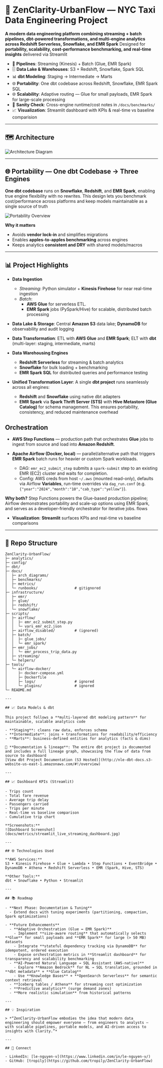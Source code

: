 # 🌆 ZenClarity-UrbanFlow — NYC Taxi Data Engineering Project

**A modern data engineering platform combining streaming + batch pipelines, dbt-powered transformations, and multi-engine analytics across Redshift Serverless, Snowflake, and EMR Spark** Designed for **portability, scalability, cost-performance benchmarking, and real-time insights** delivered via Streamlit

- 🚖 **Pipelines**: Streaming (Kinesis) + Batch (Glue, EMR Spark)
- 🗄️ **Data Lake & Warehouses**: S3 + Redshift, Snowflake, Spark SQL
- 📊 **dbt Modeling**: Staging → Intermediate → Marts
- 🌐 **Portability**: One dbt codebase across Redshift, Snowflake, EMR Spark SQL
- 🌐 **Scalability**: Adaptive routing — Glue for small payloads, EMR Spark for large-scale processing
- 🧪 **Sanity Check**: Cross-engine runtime/cost notes in `/docs/benchmarks/`
- 📈 **Visualization**: Streamlit dashboard with KPIs & real-time vs baseline comparision

---

## 🗺️ Architecture

![Architecture Diagram](docs/arch_diagrams/ZenClarity-UrbanFlow_architecture.jpg)

---

## 🌐 Portability — One dbt Codebase → Three Engines

**One dbt codebase** runs on **Snowflake**, **Redshift**, and **EMR Spark**, enabling true engine flexibility with no rewrites. This design lets you benchmark cost/performance across platforms and keep models maintainable as a single source of truth

![Portability Overview](docs/arch_diagrams/portability_overview.jpg)

**Why it matters**
- Avoids **vendor lock-in** and simplifies migrations
- Enables **apples-to-apples benchmarking** across engines
- Keeps analytics **consistent and DRY** with shared models/macros

---

## 📊 Project Highlights

- **Data Ingestion**
  - *Streaming*: Python simulator + **Kinesis Firehose** for near real-time ingestion
  - *Batch*:
    - **AWS Glue** for serverless ETL.
    - **EMR Spark** jobs (PySpark/Hive) for scalable, distributed batch processing

- **Data Lake & Storage**: Central **Amazon S3** data lake; **DynamoDB** for observability and audit logging

- **Data Transformation**: ETL with **AWS Glue** and **EMR Spark**; ELT with **dbt** (multi-layer: staging, intermediate, marts)

- **Data Warehousing Engines**
  - **Redshift Serverless** for streaming & batch analytics
  - **Snowflake** for bulk loading + benchmarking
  - **EMR Spark SQL** for distributed queries and performance testing

- **Unified Transformation Layer**: A single **dbt project** runs seamlessly across all engines:
  - **Redshift** and **Snowflake** using native dbt adapters
  - **EMR Spark** via **Spark Thrift Server (STS)** with **Hive Metastore (Glue Catalog)** for schema management.
  This ensures portability, consistency, and reduced maintenance overhead

## Orchestration

- **AWS Step Functions** — production path that orchestrates **Glue** jobs to ingest from source and load into **Amazon Redshift**.

- **Apache Airflow (Docker, local)** — parallel/alternative path that triggers **EMR Spark** batch runs for heavier or custom Spark workloads.
  - DAG: `emr_ec2_submit_step` submits a `spark-submit` step to an existing EMR (EC2) cluster and waits for completion.
  - Config: AWS creds from host `~/.aws` (mounted read-only), defaults via Airflow **Variables**, run-time overrides via `dag_run.conf` (e.g. `{"year":"2024","month":"10","cab_type":"yellow"}`).

**Why both?** Step Functions powers the Glue-based production pipeline; Airflow demonstrates portability and scale-up options using EMR Spark, and serves as a developer-friendly orchestrator for iterative jobs.
flows

- **Visualization**: **Streamlit** surfaces KPIs and real-time vs baseline comparisons

---

## 📂 Repo Structure

```text
ZenClarity-UrbanFlow/
├─ analytics/
├─ config/
├─ dbt/
├─ docs/
│  ├─ arch_diagrams/
│  ├─ benchmarks/
│  ├─ metrics/
│  └─ runbooks/                 # gitignored
├─ infrastructure/
│  ├─ emr/                      
│  ├─ glue/
│  ├─ redshift/
│  └─ snowflake/
├─ scripts/
│  ├─ airflow/
│  │  ├─ emr_ec2_submit_step.py
│  │  └─ vars_emr_ec2.json
│  ├─ airflow_disabled/         # (ignored)
│  ├─ batch/
│  │  ├─ glue_jobs/
│  │  └─ emr_spark/
│  ├─ emr_jobs/
│  │  └─ emr_process_trip_data.py
│  ├─ streaming/
│  └─ helpers/
├─ tools/
│  └─ airflow-docker/
│     ├─ docker-compose.yml
│     ├─ Dockerfile
│     ├─ logs/                  # ignored
│     └─ plugins/               # ignored
└─ README.md

---

## 📈 Data Models & dbt

This project follows a **multi-layered dbt modeling pattern** for maintainable, scalable analytics code

- **Staging**: cleans raw data, enforces schema
- **Intermediate**: joins + transformations for readability/efficiency
- **Marts**: business-defined entities for analytics (facts & dims)

📑 **Documentation & lineage**: The entire dbt project is documented and includes a full lineage graph, showcasing the flow of data from source to dashboard
[View dbt Project Documentation (S3 Hosted)](http://nle-dbt-docs.s3-website-us-east-1.amazonaws.com/#!/overview)

---

## 📈 Dashboard KPIs (Streamlit)

- Trips count
- Total fare revenue
- Average trip delay
- Passengers carried
- Trips per minute
- Real-time vs baseline comparison
- Cumulative trip chart

**Screenshots:**
![Dashboard Screenshot](docs/metrics/streamlit_live_streaming_dashboard.jpg)

---

## 🌐 Technologies Used

**AWS Services:**
S3 • Kinesis Firehose • Glue • Lambda • Step Functions • EventBridge • DynamoDB • Athena • Redshift Serverless • EMR (Spark, Hive, STS)

**Other Tools:**
dbt • Snowflake • Python • Streamlit

---

## 📚 Roadmap

- **Next Phase: Documentation & Tuning**
  - Extend docs with tuning experiments (partitioning, compaction, Spark optimizations)

- **Future Enhancements**
  - **Adaptive Orchestration (Glue ↔ EMR Spark)**
    - Implement **size-aware routing** that automatically selects **Glue** for small payloads and **EMR Spark** for large (> 50 MB) datasets  
    - Integrate **stateful dependency tracking via DynamoDB** for idempotent, ordered execution  
    - Expose orchestration metrics in **Streamlit dashboard** for transparency and scalability benchmarking  
  - **AI-Powered Natural Language → SQL Assistant (AWS-native)**
    - Explore **Amazon Bedrock** for NL → SQL translation, grounded in **dbt metadata** + **Glue Catalog**  
    - Use **Knowledge Bases** + **OpenSearch Serverless** for semantic context retrieval  
  - **Iceberg tables / Athena** for streaming cost optimization  
  - **Predictive analytics** (surge demand zones)  
  - **More realistic simulation** from historical patterns

---

## 💡 Inspiration

> *“ZenClarity-UrbanFlow embodies the idea that modern data engineering should empower everyone — from engineers to analysts — with scalable pipelines, portable models, and AI-driven access to insights with Clarity.”*

---

## 🔗 Connect

- LinkedIn: [le-nguyen-v](https://www.linkedin.com/in/le-nguyen-v/)
- GitHub: [tropily](https://github.com/tropily/ZenClarity-UrbanFlow)
